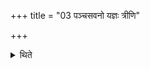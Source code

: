+++
title = "03 पञ्चसवनो यज्ञः त्रीणि"

+++

<details><summary>थिते</summary>

पञ्चसवनो यज्ञः । त्रीणि सवनान्यवभृथोऽनूबन्ध्येति । पञ्च समिद्धेऽग्नौ हूयन्त प्राणापानौ मृत्योर्मा पातं प्राणापानौ मा मा हासिष्टमिति ३
</details>

